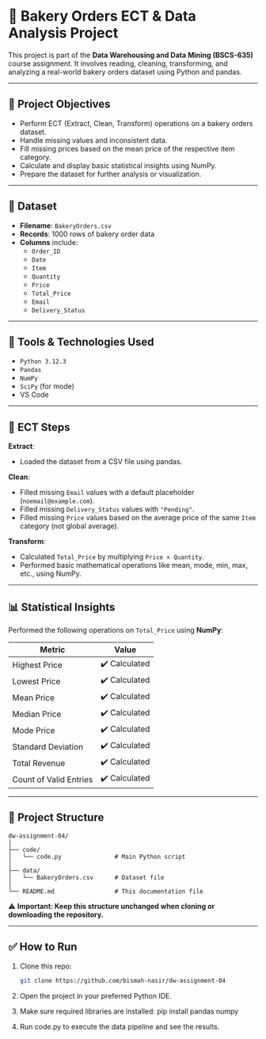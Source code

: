 # 🧁 Bakery Orders ECT & Data Analysis Project

This project is part of the **Data Warehousing and Data Mining (BSCS-635)** course assignment. It involves reading, cleaning, transforming, and analyzing a real-world bakery orders dataset using Python and pandas.

---

## 📌 Project Objectives

- Perform ECT (Extract, Clean, Transform) operations on a bakery orders dataset.
- Handle missing values and inconsistent data.
- Fill missing prices based on the mean price of the respective item category.
- Calculate and display basic statistical insights using NumPy.
- Prepare the dataset for further analysis or visualization.

---

## 📂 Dataset

- **Filename**: `BakeryOrders.csv`
- **Records**: 1000 rows of bakery order data
- **Columns** include:
  - `Order_ID`
  - `Date`
  - `Item`
  - `Quantity`
  - `Price`
  - `Total_Price`
  - `Email`
  - `Delivery_Status`

---

## 🔧 Tools & Technologies Used

- `Python 3.12.3`
- `Pandas`
- `NumPy`
- `SciPy` (for mode)
- VS Code

---

## 🧹 ECT Steps

**Extract**:  
- Loaded the dataset from a CSV file using pandas.

**Clean**:  
- Filled missing `Email` values with a default placeholder (`noemail@example.com`).  
- Filled missing `Delivery_Status` values with `"Pending"`.  
- Filled missing `Price` values based on the average price of the same `Item` category (not global average).  

**Transform**:  
- Calculated `Total_Price` by multiplying `Price × Quantity`.  
- Performed basic mathematical operations like mean, mode, min, max, etc., using NumPy.  

---

## 📊 Statistical Insights

Performed the following operations on `Total_Price` using **NumPy**:

| Metric                  | Value         |
|-------------------------|---------------|
| Highest Price           | ✔️ Calculated |
| Lowest Price            | ✔️ Calculated |
| Mean Price              | ✔️ Calculated |
| Median Price            | ✔️ Calculated |
| Mode Price              | ✔️ Calculated |
| Standard Deviation      | ✔️ Calculated |
| Total Revenue           | ✔️ Calculated |
| Count of Valid Entries  | ✔️ Calculated |

---

## 📁 Project Structure
```
dw-assignment-04/
│
├── code/
│   └── code.py               # Main Python script
│
├── data/
│   └── BakeryOrders.csv      # Dataset file
│
└── README.md                 # This documentation file
```

⚠️ **Important: Keep this structure unchanged when cloning or downloading the repository.**

---

## ✅ How to Run

1. Clone this repo:
   ```bash
   git clone https://github.com/bismah-nasir/dw-assignment-04
   
2. Open the project in your preferred Python IDE.

3. Make sure required libraries are installed:
   pip install pandas numpy 

4. Run code.py to execute the data pipeline and see the results.
